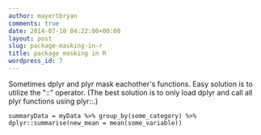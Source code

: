 ```yaml
---
author: mayertbryan
comments: true
date: 2014-07-10 04:22:00+00:00
layout: post
slug: package-masking-in-r
title: package masking in R
wordpress_id: 7
---
```


Sometimes dplyr and plyr mask eachother's functions. Easy solution is to utilize the "::" operator.  (The best solution is to
only load dplyr and call all plyr functions using plyr::.)  


    summaryData = myData %>% group_by(some_category) %>% 
    dplyr::summarise(new_mean = mean(some_variable)) 
